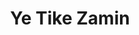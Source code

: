 ---
layout: post
layout: main
title: Ye Tike Zamin
categories: [mohammad_esfahani]
file: /assets/music/mohammad_esfahani-ye-tike-zamin.mp3
---